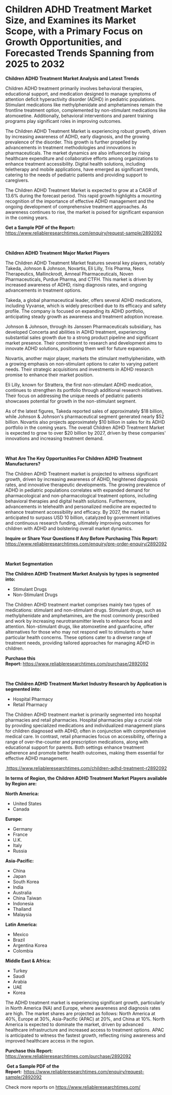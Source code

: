 <p><h1>Children ADHD Treatment Market Size, and Examines its Market Scope, with a Primary Focus on Growth Opportunities, and Forecasted Trends Spanning from 2025 to 2032</h1></p><p><strong>Children ADHD Treatment Market Analysis and Latest Trends</strong></p>
<p><p>Children ADHD treatment primarily involves behavioral therapies, educational support, and medication designed to manage symptoms of attention deficit hyperactivity disorder (ADHD) in pediatric populations. Stimulant medications like methylphenidate and amphetamines remain the frontline treatment option, complemented by non-stimulant medications like atomoxetine. Additionally, behavioral interventions and parent training programs play significant roles in improving outcomes.</p><p>The Children ADHD Treatment Market is experiencing robust growth, driven by increasing awareness of ADHD, early diagnosis, and the growing prevalence of the disorder. This growth is further propelled by advancements in treatment methodologies and innovations in pharmaceuticals. The market dynamics are also influenced by rising healthcare expenditure and collaborative efforts among organizations to enhance treatment accessibility. Digital health solutions, including teletherapy and mobile applications, have emerged as significant trends, catering to the needs of pediatric patients and providing support to caregivers.</p><p>The Children ADHD Treatment Market is expected to grow at a CAGR of 13.6% during the forecast period. This rapid growth highlights a mounting recognition of the importance of effective ADHD management and the ongoing development of comprehensive treatment approaches. As awareness continues to rise, the market is poised for significant expansion in the coming years.</p></p>
<p><strong>Get a Sample PDF of the Report:&nbsp;</strong> <a href="https://www.reliableresearchtimes.com/enquiry/request-sample/2892092?utm_campaign=3290&utm_medium=2&utm_source=Github&utm_content=ia&utm_term=15032025&utm_id=children-adhd-treatment">https://www.reliableresearchtimes.com/enquiry/request-sample/2892092</a></p>
<p>&nbsp;</p>
<p><strong>Children ADHD Treatment Major Market Players</strong></p>
<p><p>The Children ADHD Treatment Market features several key players, notably Takeda, Johnson & Johnson, Novartis, Eli Lilly, Tris Pharma, Neos Therapeutics, Mallinckrodt, Amneal Pharmaceuticals, Noven Pharmaceuticals, Purdue Pharma, and CTFH. This market is driven by increased awareness of ADHD, rising diagnosis rates, and ongoing advancements in treatment options.</p><p>Takeda, a global pharmaceutical leader, offers several ADHD medications, including Vyvanse, which is widely prescribed due to its efficacy and safety profile. The company is focused on expanding its ADHD portfolio, anticipating steady growth as awareness and treatment adoption increase. </p><p>Johnson & Johnson, through its Janssen Pharmaceuticals subsidiary, has developed Concerta and abilities in ADHD treatment, experiencing substantial sales growth due to a strong product pipeline and significant market presence. Their commitment to research and development aims to innovate ADHD solutions, positioning them well for future expansion.</p><p>Novartis, another major player, markets the stimulant methylphenidate, with a growing emphasis on non-stimulant options to cater to varying patient needs. Their strategic acquisitions and investments in ADHD research promise to enhance their market position.</p><p>Eli Lilly, known for Strattera, the first non-stimulant ADHD medication, continues to strengthen its portfolio through additional research initiatives. Their focus on addressing the unique needs of pediatric patients showcases potential for growth in the non-stimulant segment.</p><p>As of the latest figures, Takeda reported sales of approximately $18 billion, while Johnson & Johnson's pharmaceutical segment generated nearly $52 billion. Novartis also projects approximately $10 billion in sales for its ADHD portfolio in the coming years. The overall Children ADHD Treatment Market is expected to grow to over $20 billion by 2027, driven by these companies' innovations and increasing treatment demand.</p></p>
<p>&nbsp;</p>
<p><strong>What Are The Key Opportunities For Children ADHD Treatment Manufacturers?</strong></p>
<p><p>The Children ADHD Treatment market is projected to witness significant growth, driven by increasing awareness of ADHD, heightened diagnosis rates, and innovative therapeutic developments. The growing prevalence of ADHD in pediatric populations correlates with expanded demand for pharmacological and non-pharmacological treatment options, including behavioral therapies and digital health solutions. Furthermore, advancements in telehealth and personalized medicine are expected to enhance treatment accessibility and efficacy. By 2027, the market is anticipated to surpass USD 10 billion, catalyzed by government initiatives and continuous research funding, ultimately improving outcomes for children with ADHD and bolstering overall market dynamics.</p></p>
<p><strong>Inquire or Share Your Questions If Any Before Purchasing This Report:</strong> <a href="https://www.reliableresearchtimes.com/enquiry/pre-order-enquiry/2892092?utm_campaign=3290&utm_medium=2&utm_source=Github&utm_content=ia&utm_term=15032025&utm_id=children-adhd-treatment">https://www.reliableresearchtimes.com/enquiry/pre-order-enquiry/2892092</a></p>
<p>&nbsp;</p>
<p><strong>Market Segmentation</strong></p>
<p><strong>The Children ADHD Treatment Market Analysis by types is segmented into:</strong></p>
<p><ul><li> Stimulant Drugs</li><li>Non-Stimulant Drugs </li></ul></p>
<p><p>The Children ADHD treatment market comprises mainly two types of medications: stimulant and non-stimulant drugs. Stimulant drugs, such as methylphenidate and amphetamines, are the most commonly prescribed and work by increasing neurotransmitter levels to enhance focus and attention. Non-stimulant drugs, like atomoxetine and guanfacine, offer alternatives for those who may not respond well to stimulants or have particular health concerns. These options cater to a diverse range of treatment needs, providing tailored approaches for managing ADHD in children.</p></p>
<p><strong>Purchase this Report:&nbsp;</strong><a href="https://www.reliableresearchtimes.com/purchase/2892092?utm_campaign=3290&utm_medium=2&utm_source=Github&utm_content=ia&utm_term=15032025&utm_id=children-adhd-treatment">https://www.reliableresearchtimes.com/purchase/2892092</a></p>
<p>&nbsp;</p>
<p><strong>The Children ADHD Treatment Market Industry Research by Application is segmented into:</strong></p>
<p><ul><li> Hospital Pharmacy</li><li>Retail Pharmacy </li></ul></p>
<p><p>The Children ADHD treatment market is primarily segmented into hospital pharmacies and retail pharmacies. Hospital pharmacies play a crucial role by providing specialized medications and individualized management plans for children diagnosed with ADHD, often in conjunction with comprehensive medical care. In contrast, retail pharmacies focus on accessibility, offering a range of over-the-counter and prescription medications, along with educational support for parents. Both settings enhance treatment adherence and promote better health outcomes, making them essential for effective ADHD management.</p></p>
<p><a href="https://www.reliableresearchtimes.com/children-adhd-treatment-r2892092?utm_campaign=3290&utm_medium=2&utm_source=Github&utm_content=ia&utm_term=15032025&utm_id=children-adhd-treatment">&nbsp;https://www.reliableresearchtimes.com/children-adhd-treatment-r2892092</a></p>
<p><strong>In terms of Region, the Children ADHD Treatment Market Players available by Region are:</strong></p>
<p>
    <p> <strong> North America: </strong>
        <ul>
            <li>United States</li>
            <li>Canada</li>
        </ul>
        </p> 
    <p> <strong> Europe: </strong>
        <ul>
            <li>Germany</li>
            <li>France</li>
            <li>U.K.</li>
            <li>Italy</li>
            <li>Russia</li>
        </ul>
        </p> 
    <p> <strong> Asia-Pacific: </strong>
        <ul>
            <li>China</li>
            <li>Japan</li>
            <li>South Korea</li>
            <li>India</li>
            <li>Australia</li>
            <li>China Taiwan</li>
            <li>Indonesia</li>
            <li>Thailand</li>
            <li>Malaysia</li>
        </ul>
        </p> 
    <p> <strong> Latin America: </strong>
        <ul>
            <li>Mexico</li>
            <li>Brazil</li>
            <li>Argentina Korea</li>
            <li>Colombia</li>
        </ul>
        </p> 
    <p> <strong> Middle East & Africa: </strong>
        <ul>
            <li>Turkey</li>
            <li>Saudi</li>
            <li>Arabia</li>
            <li>UAE</li>
            <li>Korea</li>
        </ul>
    </p>
    </p>
<p><p>The ADHD treatment market is experiencing significant growth, particularly in North America (NA) and Europe, where awareness and diagnosis rates are high. The market shares are projected as follows: North America at 40%, Europe at 30%, Asia-Pacific (APAC) at 20%, and China at 10%. North America is expected to dominate the market, driven by advanced healthcare infrastructure and increased access to treatment options. APAC is anticipated to witness the fastest growth, reflecting rising awareness and improved healthcare access in the region.</p></p>
<p><strong>Purchase this Report: </strong><a href="https://www.reliableresearchtimes.com/purchase/2892092?utm_campaign=3290&utm_medium=2&utm_source=Github&utm_content=ia&utm_term=15032025&utm_id=children-adhd-treatment">https://www.reliableresearchtimes.com/purchase/2892092</a></p>
<p>&nbsp;<strong>Get a Sample PDF of the Report:&nbsp;&nbsp;</strong><a href="https://www.reliableresearchtimes.com/enquiry/request-sample/2892092?utm_campaign=3290&utm_medium=2&utm_source=Github&utm_content=ia&utm_term=15032025&utm_id=children-adhd-treatment">https://www.reliableresearchtimes.com/enquiry/request-sample/2892092</a></p>
<p><strong></strong></p>
<p>Check more reports on <a href="https://www.reliableresearchtimes.com/?utm_campaign=3290&utm_medium=2&utm_source=Github&utm_content=ia&utm_term=15032025&utm_id=children-adhd-treatment">https://www.reliableresearchtimes.com/</a></p>